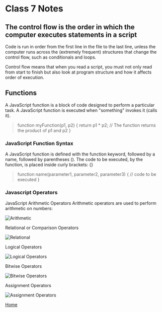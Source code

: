 # Class 7 Notes

## The control flow is the order in which the computer executes statements in a script

Code is run in order from the first line in the file to the last line, unless the computer runs across the (extremely frequent) structures that change the control flow, such as conditionals and loops.

Control flow means that when you read a script, you must not only read from start to finish but also look at program structure and how it affects order of execution.

## Functions

A JavaScript function is a block of code designed to perform a particular task.
A JavaScript function is executed when "something" invokes it (calls it).
> function myFunction(p1, p2) {
  return p1 * p2;   // The function returns the product of p1 and p2
}

### JavaScript Function Syntax

A JavaScript function is defined with the function keyword, followed by a name, followed by parentheses ().
The code to be executed, by the function, is placed inside curly brackets: {}
> function name(parameter1, parameter2, parameter3) {
// code to be executed
}


### Javascript Operators
JavaScript Arithmetic Operators
Arithmetic operators are used to perform arithmetic on numbers:

![Arithmetic](https://www.devopsschool.com/blog/wp-content/uploads/2020/07/JavaScript-Arithmatic-Operators-1024x648.png "Arithmetic Operators")

Relational or Comparison Operators

![Relational](https://www.devopsschool.com/blog/wp-content/uploads/2020/07/JavaScript-Relational-or-Comparison-Operator-1024x576.png "Relational or comparison operators")

Logical Operators

![Logical Operators](https://www.devopsschool.com/blog/wp-content/uploads/2020/07/JavaScript-Logical-Operator-1024x352.png "Logical Operators")

Bitwise Operators

![Bitwise Operators](https://www.devopsschool.com/blog/wp-content/uploads/2020/07/JavaScript-Bitwise-Operators.png "Bitwise Operators")

Assignment Operators

![Assignment Operators](https://www.devopsschool.com/blog/wp-content/uploads/2020/07/JavaScript-Assignment-Operators.png "Assingment Operators")

[Home](README.md)
